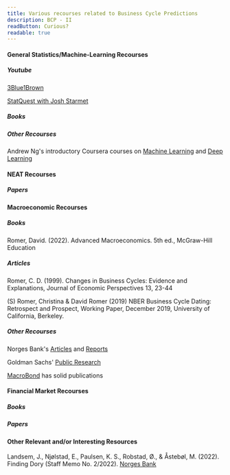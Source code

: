 ```yaml
---
title: Various recourses related to Business Cycle Predictions
description: BCP - II
readButton: Curious?
readable: true
---
```


#### General Statistics/Machine-Learning Recourses
##### Youtube
[3Blue1Brown](https://www.youtube.com/@3blue1brown)

[StatQuest with Josh Starmet](https://www.youtube.com/@statquest)

##### Books



##### Other Recourses
Andrew Ng's introductory Coursera courses on [Machine Learning](https://www.coursera.org/specializations/machine-learning-introduction?) and [Deep Learning](https://www.coursera.org/specializations/deep-learning)



#### NEAT Recourses

##### Papers


#### Macroeconomic Recourses

##### Books
Romer, David. (2022). Advanced Macroeconomics. 5th ed., McGraw-Hill Education


##### Articles
Romer, C. D. (1999). Changes in Business Cycles: Evidence and Explanations, Journal of Economic
Perspectives 13, 23-44

(S) Romer, Christina & David Romer (2019) NBER Business Cycle Dating: Retrospect and Prospect,
Working Paper, December 2019, University of California, Berkeley.

##### Other Recourses
Norges Bank's [Articles](https://www.norges-bank.no/aktuelt/nyheter-og-hendelser/?tab=newslist) and [Reports](https://www.norges-bank.no/aktuelt/nyheter-og-hendelser/?tab=publication)

Goldman Sachs' [Public Research](https://www.gspublishing.com/content/public.html)

[MacroBond](https://www.macrobond.com/) has solid publications

#### Financial Market Recourses 

##### Books



##### Papers






#### Other Relevant and/or Interesting Resources
Landsem, J., Njølstad, E., Paulsen, K. S., Robstad, Ø., & Åstebøl, M. (2022). Finding Dory (Staff Memo No. 2/2022). [Norges Bank](https://www.norges-bank.no/en/news-events/news-publications/Papers/Staff-Memo/2022/sm-2-2022/)



